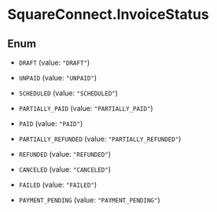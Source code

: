 # SquareConnect.InvoiceStatus

## Enum


* `DRAFT` (value: `"DRAFT"`)

* `UNPAID` (value: `"UNPAID"`)

* `SCHEDULED` (value: `"SCHEDULED"`)

* `PARTIALLY_PAID` (value: `"PARTIALLY_PAID"`)

* `PAID` (value: `"PAID"`)

* `PARTIALLY_REFUNDED` (value: `"PARTIALLY_REFUNDED"`)

* `REFUNDED` (value: `"REFUNDED"`)

* `CANCELED` (value: `"CANCELED"`)

* `FAILED` (value: `"FAILED"`)

* `PAYMENT_PENDING` (value: `"PAYMENT_PENDING"`)


